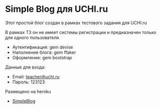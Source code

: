 # Simple Blog для UCHI.ru

Этот простой блог создан в рамках тестового задания для UCHI.ru

В рамках ТЗ он не имеет системы регистрации и предназначен только для одного пользователя. 

* Аутентификация: gem devise
* Наполнение блога: gem ffaker
* Оформление: gem bootstrap

Данные для входа:
* Email: teacher@uchi.ru
* Пароль: 123123

Размещено на heroku
* [SimpleBlog](https://simpleblogtouchi.herokuapp.com/posts)
